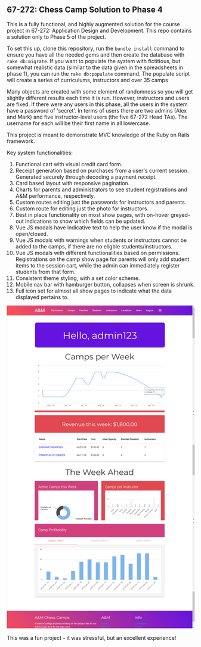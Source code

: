 ## 67-272: Chess Camp Solution to Phase 4 ##

This is a fully functional, and highly augmented solution for the course project in 67-272: Application Design and Development.  This repo contains a solution only to Phase 5 of the project.

To set this up, clone this repository, run the `bundle install` command to ensure you have all the needed gems and then create the database with `rake db:migrate`.  If you want to populate the system with fictitious, but somewhat realistic data (similar to the data given in the spreadsheets in phase 1), you can run the `rake db:populate` command.  The populate script will create a series of curriculums, instructors and over 35 camps

Many objects are created with some element of randomness so you will get slightly different results each time it is run.  However, instructors and users are fixed.  If there were any users in this phase, all the users in the system have a password of 'secret'.  In terms of users there are two admins (Alex and Mark) and five instructor-level users (the five 67-272 Head TAs).  The username for each will be their first name in all lowercase.

This project is meant to demonstrate MVC knowledge of the Ruby on Rails framework.

Key system functionalities:

1. Functional cart with visual credit card form.
2. Receipt generation based on purchases from a user's current session. Generated securely through decoding a payment receipt.
3. Card based layout with responsive pagination.
4. Charts for parents and administrators to see student registrations and A&M performance, respectively.
5. Custom routes editing just the passwords for instructors and parents.
6. Custom route for editing just the photo for instructors.
7. Best in place functionality on most show pages, with on-hover greyed-out indications to show which fields can be updated.
8. Vue JS modals have indicative text to help the user know if the modal is open/closed.
9. Vue JS modals with warnings when students or instructors cannot be added to the camps, if there are no eligble students/instructors.
10. Vue JS modals with different functionalities based on permissions. Registrations on the camp show page for parents will only add student items to the session cart, while the admin can immediately register students from that form.
11. Consistent theme styling, with a set color scheme.
12. Mobile nav bar with hamburger button, collapses when screen is shrunk.
13. Full icon set for almost all show pages to indicate what the data displayed pertains to.

![](images/1.png)
![](images/2.png)
![](images/3.png)

This was a fun project - it was stressful, but an excellent experience!
